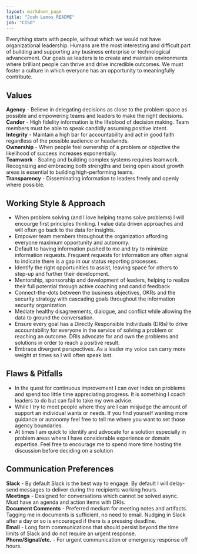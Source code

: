 ```yaml
---
layout: markdown_page
title: "Josh Lemos README"
job: "CISO"
---
```



Everything starts with people, without which we would not have organizational leadership. Humans are the most interesting and difficult part of building and supporting any business enterprise or technological advancement. Our goals as  leaders is to create and maintain environments where brilliant people can thrive and drive incredible outcomes. We must foster a culture in which everyone has an opportunity to meaningfully contribute.

## Values
**Agency** - Believe in delegating decisions as close to the problem space as possible and empowering teams and leaders to make the right decisions. <br/>
**Candor** - High fidelity information is the lifeblood of decision making. Team members must be able to speak candidly assuming positive intent. <br/>
**Integrity** - Maintain a high bar for accountability and act in good faith regardless of the possible audience or headwinds. <br/>
**Ownership** - When people feel ownership of a problem or objective the likelihood of success increases exponentially.  <br/>
**Teamwork** - Scaling and building complex systems requires teamwork. Recognizing and embracing both strengths and being open about growth areas is essential to building high-performing teams. <br/>
**Transparency** - Disseminating information to leaders freely and openly where possible. <br/> 

## Working Style & Approach
- When problem solving (and I love helping teams solve problems) I will encourge first principles thinking. I value data driven approaches and will often go back to the data for insights. 
- Empower team members throughout the organization affording everyone maximum opportunity and autonomy.
- Default to having information pushed to me and try to minimize information requests. Frequent requests for information are often signal to indicate there is a gap in our status reporting processes.
- Identify the right opportunities to assist, leaving space for others to step-up and further their development.
- Mentorship, sponsorship and development of leaders, helping to realize their full potential through active coaching and candid feedback
- Connect-the-dots between the business objectives, OKRs and the security strategy with cascading goals throughout the information security organization
- Mediate healthy disagreements, dialogue, and conflict while allowing the data to ground the conversation.
- Ensure every goal has a Directly Responsible Individuals (DRIs) to drive accountability for everyone in the service of solving a problem or reaching an outcome. DRIs advocate for and own the problems and solutions in order to reach a positive result. 
- Embrace divergent perspectives. As a leader my voice can carry more weight at times so I will often speak last.

## Flaws & Pitfalls
- In the quest for continuous improvement I can over index on problems and spend too little time appreciating progress. It is something I coach leaders to do but can fail to take my own advice.
-  While I try to meet people where they are I can misjudge the amount of support an individual wants or needs. If you find yourself wanting more guidance or autonomy feel free to tell me where you want to set those agency boundaries.
- At times I am quick to identify and advocate for a solution especially in problem areas where I have considerable experience or domain expertise. Feel free to encourage me to spend more time hosting the discussion before deciding on a solution

## Communication Preferences
__Slack__ - By default Slack is the best way to engage. By default I will delay-send messages to deliver during the recipients working hours. <br/> 
__Meetings__ - Designed for conversations which cannot be solved async. Must have an agenda and action items with DRIs. <br/> 
__Document Comments__ - Preferred medium for meeting notes and artifacts. Tagging me in documents is sufficient, no need to email. Nudging in Slack after a day or so is encouraged if there is a pressing deadline.  <br/> 
__Email__ - Long form communications that should persist beyond the time limits of Slack and do not require an urgent response.<br/> 
__Phone/Signal/etc.__ - For urgent communication or emergency response off hours.<br/> 
